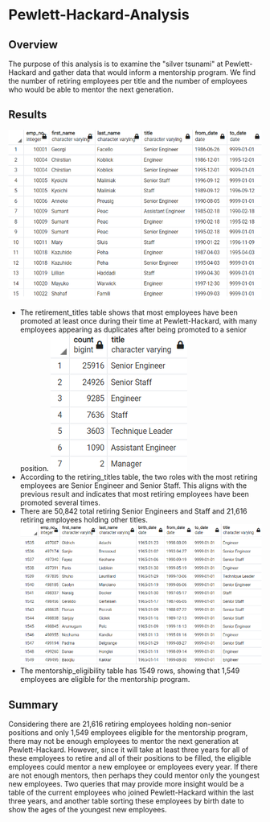 # Pewlett-Hackard-Analysis

## Overview

The purpose of this analysis is to examine the "silver tsunami" at Pewlett-Hackard and gather data that would inform a mentorship program. We find the number of retiring employees per title and the number of employees who would be able to mentor the next generation.

## Results

![The retirement_titles table](/Resources/retirement_titles.png)
* The retirement_titles table shows that most employees have been promoted at least once during their time at Pewlett-Hackard, with many employees appearing as duplicates after being promoted to a senior position.
![The retiring_titles table](/Resources/retiring_titles.png)
* According to the retiring_titles table, the two roles with the most retiring employees are Senior Engineer and Senior Staff. This aligns with the previous result and indicates that most retiring employees have been promoted several times.
* There are 50,842 total retiring Senior Engineers and Staff and 21,616 retiring employees holding other titles.
![The bottom rows of the mentorship_eligibility table](/Resources/mentorship_eligibility.png)
* The mentorship_eligibility table has 1549 rows, showing that 1,549 employees are eligible for the mentorship program.

## Summary

Considering there are 21,616 retiring employees holding non-senior positions and only 1,549 employees eligible for the mentorship program, there may not be enough employees to mentor the next generation at Pewlett-Hackard. However, since it will take at least three years for all of these employees to retire and all of their positions to be filled, the eligible employees could mentor a new employee or employees every year. If there are not enough mentors, then perhaps they could mentor only the youngest new employees. Two queries that may provide more insight would be a table of the current employees who joined Pewlett-Hackard within the last three years, and another table sorting these employees by birth date to show the ages of the youngest new employees.